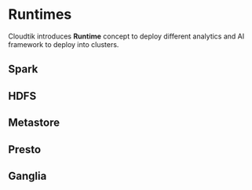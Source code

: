 # Runtimes

Cloudtik introduces **Runtime** concept to deploy different analytics and AI framework to deploy into clusters.

## Spark

## HDFS

## Metastore

## Presto

## Ganglia
